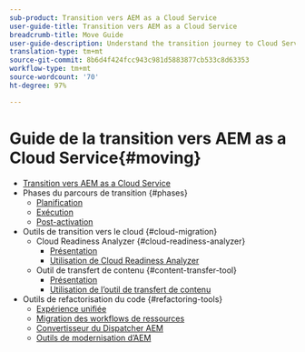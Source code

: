 ```yaml
---
sub-product: Transition vers AEM as a Cloud Service
user-guide-title: Transition vers AEM as a Cloud Service
breadcrumb-title: Move Guide
user-guide-description: Understand the transition journey to Cloud Service.
translation-type: tm+mt
source-git-commit: 8b6d4f424fcc943c981d5883877cb533c8d63353
workflow-type: tm+mt
source-wordcount: '70'
ht-degree: 97%

---
```



# Guide de la transition vers AEM as a Cloud Service{#moving}

+ [Transition vers AEM as a Cloud Service](/help/move-to-cloud-service/home.md)
+ Phases du parcours de transition {#phases}
   + [Planification](/help/move-to-cloud-service/planning.md)
   + [Exécution](/help/move-to-cloud-service/execution.md)
   + [Post-activation](/help/move-to-cloud-service/post-go-live.md)
+ Outils de transition vers le cloud {#cloud-migration}
   + Cloud Readiness Analyzer {#cloud-readiness-analyzer}
      + [Présentation](/help/move-to-cloud-service/cloud-readiness-analyzer/overview-cloud-readiness-analyzer.md)
      + [Utilisation de Cloud Readiness Analyzer](/help/move-to-cloud-service/cloud-readiness-analyzer/using-cloud-readiness-analyzer.md)
   + Outil de transfert de contenu {#content-transfer-tool}
      + [Présentation](/help/move-to-cloud-service/content-transfer-tool/overview-content-transfer-tool.md)
      + [Utilisation de l’outil de transfert de contenu](/help/move-to-cloud-service/content-transfer-tool/using-content-transfer-tool.md)
+ Outils de refactorisation du code {#refactoring-tools}
   + [Expérience unifiée](/help/move-to-cloud-service/unified-experience.md)
   + [Migration des workflows de ressources](/help/move-to-cloud-service/moving-to-aem-assets/asset-workflow-migration-tool.md)
   + [Convertisseur du Dispatcher AEM](/help/move-to-cloud-service/refactoring-tools/dispatcher-transformation-utility-tools.md)
   + [Outils de modernisation d’AEM](/help/move-to-cloud-service/refactoring-tools/aem-modernization-tools.md)
